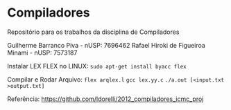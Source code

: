 # Compiladores
Repositório para os trabalhos da disciplina de Compiladores

Guilherme Barranco Piva - nUSP: 7696462
Rafael Hiroki de Figueiroa Minami - nUSP: 7573187




Instalar LEX FLEX no LINUX:
`sudo apt-get install byacc flex`

Compilar e Rodar Arquivo:
`flex arqlex.l`
`gcc lex.yy.c`
`./a.out [<input.txt >output.txt]`

Referência: https://github.com/ldorelli/2012_compiladores_icmc_proj